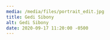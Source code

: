 ```yaml
---
media: /media/files/portrait_edit.jpg
title: Gedi Sibony
alt: Gedi Sibony
date: 2020-09-17 11:20:00 -0500
---
```

